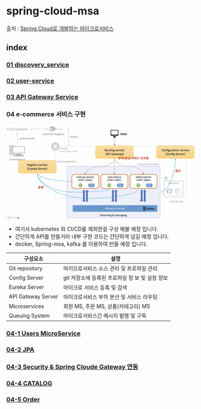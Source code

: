 # spring-cloud-msa
출처 : [Spring Cloud로 개발하는 마이크로서비스](https://www.inflearn.com/course/%EC%8A%A4%ED%94%84%EB%A7%81-%ED%81%B4%EB%9D%BC%EC%9A%B0%EB%93%9C-%EB%A7%88%EC%9D%B4%ED%81%AC%EB%A1%9C%EC%84%9C%EB%B9%84%EC%8A%A4/dashboard)

## index

### [01 discovery_service](./discoveryservice/README.md#01-discovery_service)

### [02 user-service](./user-service/README.md#02-user-service)

### [03 API Gateway Service](./apigateway-service/README.md#03-apigateway-service)

### 04 e-commerce 서비스 구현   
  ![](./images/msa%20간단%20구성.png)
  - 여기서 kubernetes 와 CI/CD를 제외한걸 구성 해불 예정 입니다.
  - 간단하게 API를 만들거라 내부 구현 코드는 간단하게 넘길 예정 입니다.
  - docker, Spring-msa, kafka 를 이용하여 만들 예정 입니다.

| 구성요소 | 설명 |
| ---- | ---- |
| Git repository | 마키으로서비스 소스 관리 및 프로파일 관리 |
| Config Server | git 저장소에 등록된 프로파일 정 보 및 설정 정보 |
| Eureka Server | 마이크로 서비스 등록 및 검색 |
| API Gateway Server | 마이크로서비스 부하 분산 및 서비스 라우팅 |
| Microservices | 회원 MS, 주문 MS, 상품(카테고리) MS  |
| Queuing System | 마이크로서비스간 메시지 발행 및 구독 |

### [04-1 Users MicroService](./user-service/README.md#04-e-commerce-users-microservice-1)

### [04-2 JPA](./user-service/README.md#04-2-jpa)

### [04-3 Security & Spring Cloude Gateway 연동](./user-service/README.md#04-3-security--spring-cloude-gateway-연동)

### [04-4 CATALOG](./catalog-service/README.md)

### [04-5 Order](./orderservice/READEME.md)